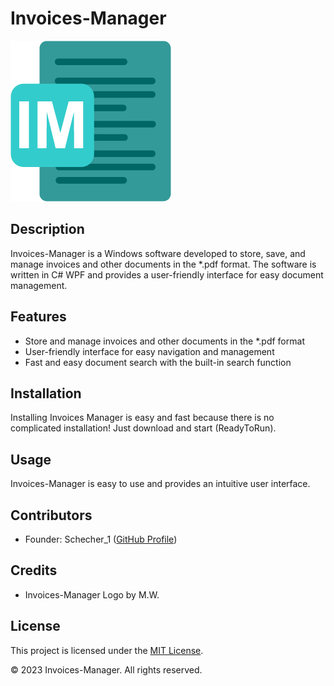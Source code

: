 # Invoices-Manager

![Invoices-Manager Logo](invoices-manager-logo.png)

## Description

Invoices-Manager is a Windows software developed to store, save, and manage invoices and other documents in the *.pdf format. The software is written in C# WPF and provides a user-friendly interface for easy document management.

## Features

- Store and manage invoices and other documents in the *.pdf format
- User-friendly interface for easy navigation and management
- Fast and easy document search with the built-in search function

## Installation

Installing Invoices Manager is easy and fast because there is no complicated installation! Just download and start (ReadyToRun).

## Usage

Invoices-Manager is easy to use and provides an intuitive user interface.

## Contributors

- Founder: Schecher_1 ([GitHub Profile](https://github.com/Schecher1))

## Credits

- Invoices-Manager Logo by M.W.

## License

This project is licensed under the [MIT License](https://github.com/Invoices-Manager/Invoices-Manager-Windows/blob/master/LICENSE).

© 2023 Invoices-Manager. All rights reserved.
